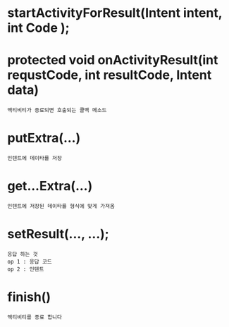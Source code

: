 # startActivityForResult(Intent intent, int Code );

# protected  void  onActivityResult(int requstCode, int resultCode, Intent data)
    액티비티가 종료되면 호출되는 콜백 메소드

# putExtra(...)
    인텐트에 데이타를 저장

# get...Extra(...)
    인텐트에 저장된 데이타를 형식에 맞게 가져옴

# setResult(..., ...);
    응답 하는 것
    op 1 : 응답 코드
    op 2 : 인텐트

# finish()
    액티비티를 종료 합니다
